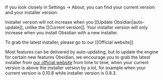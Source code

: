 If you look closely in Settings -> About, you can find your current version and your installer version.

Installer version will not increase when you [[Update Obsidian|auto-update]], unlike the [[Current version]]. Your installer version will only increase when you install Obsidian with a new installer.

To grab the latest installer, please go to our [[Official website]].

Most features can be delivered by auto-updating, but to update the engine for certain new features Obsidian, we encourage you to grab the latest installer from [our official website](https://obsidian.md) from time to time, when your current version is above the installer version by a lot, for example when your current version is 0.10.8 while installer version is 0.8.3.
